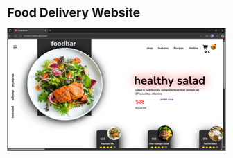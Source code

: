 # Food Delivery Website  
  
![Output](https://github.com/shalinigiri9922/food-delivery-site/blob/main/myimageoutput.png?raw=true) 
